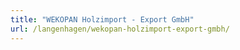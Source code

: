 ```yaml
---
title: "WEKOPAN Holzimport - Export GmbH"
url: /langenhagen/wekopan-holzimport-export-gmbh/
---
```

